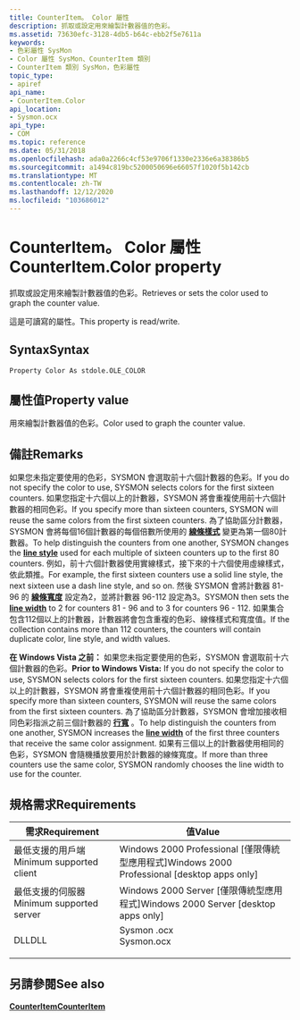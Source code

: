 ```yaml
---
title: CounterItem。 Color 屬性
description: 抓取或設定用來繪製計數器值的色彩。
ms.assetid: 73630efc-3128-4db5-b64c-ebb2f5e7611a
keywords:
- 色彩屬性 SysMon
- Color 屬性 SysMon、CounterItem 類別
- CounterItem 類別 SysMon，色彩屬性
topic_type:
- apiref
api_name:
- CounterItem.Color
api_location:
- Sysmon.ocx
api_type:
- COM
ms.topic: reference
ms.date: 05/31/2018
ms.openlocfilehash: ada0a2266c4cf53e9706f1330e2336e6a38386b5
ms.sourcegitcommit: a1494c819bc5200050696e66057f1020f5b142cb
ms.translationtype: MT
ms.contentlocale: zh-TW
ms.lasthandoff: 12/12/2020
ms.locfileid: "103686012"
---
```

# <a name="counteritemcolor-property"></a><span data-ttu-id="de5b4-106">CounterItem。 Color 屬性</span><span class="sxs-lookup"><span data-stu-id="de5b4-106">CounterItem.Color property</span></span>

<span data-ttu-id="de5b4-107">抓取或設定用來繪製計數器值的色彩。</span><span class="sxs-lookup"><span data-stu-id="de5b4-107">Retrieves or sets the color used to graph the counter value.</span></span>

<span data-ttu-id="de5b4-108">這是可讀寫的屬性。</span><span class="sxs-lookup"><span data-stu-id="de5b4-108">This property is read/write.</span></span>

## <a name="syntax"></a><span data-ttu-id="de5b4-109">Syntax</span><span class="sxs-lookup"><span data-stu-id="de5b4-109">Syntax</span></span>


```VB
Property Color As stdole.OLE_COLOR
```



## <a name="property-value"></a><span data-ttu-id="de5b4-110">屬性值</span><span class="sxs-lookup"><span data-stu-id="de5b4-110">Property value</span></span>

<span data-ttu-id="de5b4-111">用來繪製計數器值的色彩。</span><span class="sxs-lookup"><span data-stu-id="de5b4-111">Color used to graph the counter value.</span></span>

## <a name="remarks"></a><span data-ttu-id="de5b4-112">備註</span><span class="sxs-lookup"><span data-stu-id="de5b4-112">Remarks</span></span>

<span data-ttu-id="de5b4-113">如果您未指定要使用的色彩，SYSMON 會選取前十六個計數器的色彩。</span><span class="sxs-lookup"><span data-stu-id="de5b4-113">If you do not specify the color to use, SYSMON selects colors for the first sixteen counters.</span></span> <span data-ttu-id="de5b4-114">如果您指定十六個以上的計數器，SYSMON 將會重複使用前十六個計數器的相同色彩。</span><span class="sxs-lookup"><span data-stu-id="de5b4-114">If you specify more than sixteen counters, SYSMON will reuse the same colors from the first sixteen counters.</span></span> <span data-ttu-id="de5b4-115">為了協助區分計數器，SYSMON 會將每個16個計數器的每個倍數所使用的 [**線條樣式**](counteritem-linestyle.md) 變更為第一個80計數器。</span><span class="sxs-lookup"><span data-stu-id="de5b4-115">To help distinguish the counters from one another, SYSMON changes the [**line style**](counteritem-linestyle.md) used for each multiple of sixteen counters up to the first 80 counters.</span></span> <span data-ttu-id="de5b4-116">例如，前十六個計數器使用實線樣式，接下來的十六個使用虛線樣式，依此類推。</span><span class="sxs-lookup"><span data-stu-id="de5b4-116">For example, the first sixteen counters use a solid line style, the next sixteen use a dash line style, and so on.</span></span> <span data-ttu-id="de5b4-117">然後 SYSMON 會將計數器 81-96 的 [**線條寬度**](counteritem-width.md) 設定為2，並將計數器 96-112 設定為3。</span><span class="sxs-lookup"><span data-stu-id="de5b4-117">SYSMON then sets the [**line width**](counteritem-width.md) to 2 for counters 81 - 96 and to 3 for counters 96 - 112.</span></span> <span data-ttu-id="de5b4-118">如果集合包含112個以上的計數器，計數器將會包含重複的色彩、線條樣式和寬度值。</span><span class="sxs-lookup"><span data-stu-id="de5b4-118">If the collection contains more than 112 counters, the counters will contain duplicate color, line style, and width values.</span></span>

<span data-ttu-id="de5b4-119">**在 Windows Vista 之前：** 如果您未指定要使用的色彩，SYSMON 會選取前十六個計數器的色彩。</span><span class="sxs-lookup"><span data-stu-id="de5b4-119">**Prior to Windows Vista:** If you do not specify the color to use, SYSMON selects colors for the first sixteen counters.</span></span> <span data-ttu-id="de5b4-120">如果您指定十六個以上的計數器，SYSMON 將會重複使用前十六個計數器的相同色彩。</span><span class="sxs-lookup"><span data-stu-id="de5b4-120">If you specify more than sixteen counters, SYSMON will reuse the same colors from the first sixteen counters.</span></span> <span data-ttu-id="de5b4-121">為了協助區分計數器，SYSMON 會增加接收相同色彩指派之前三個計數器的 [**行寬**](counteritem-width.md) 。</span><span class="sxs-lookup"><span data-stu-id="de5b4-121">To help distinguish the counters from one another, SYSMON increases the [**line width**](counteritem-width.md) of the first three counters that receive the same color assignment.</span></span> <span data-ttu-id="de5b4-122">如果有三個以上的計數器使用相同的色彩，SYSMON 會隨機播放要用於計數器的線條寬度。</span><span class="sxs-lookup"><span data-stu-id="de5b4-122">If more than three counters use the same color, SYSMON randomly chooses the line width to use for the counter.</span></span>

## <a name="requirements"></a><span data-ttu-id="de5b4-123">規格需求</span><span class="sxs-lookup"><span data-stu-id="de5b4-123">Requirements</span></span>



| <span data-ttu-id="de5b4-124">需求</span><span class="sxs-lookup"><span data-stu-id="de5b4-124">Requirement</span></span> | <span data-ttu-id="de5b4-125">值</span><span class="sxs-lookup"><span data-stu-id="de5b4-125">Value</span></span> |
|-------------------------------------|---------------------------------------------------------------------------------------|
| <span data-ttu-id="de5b4-126">最低支援的用戶端</span><span class="sxs-lookup"><span data-stu-id="de5b4-126">Minimum supported client</span></span><br/> | <span data-ttu-id="de5b4-127">Windows 2000 Professional \[僅限傳統型應用程式\]</span><span class="sxs-lookup"><span data-stu-id="de5b4-127">Windows 2000 Professional \[desktop apps only\]</span></span><br/>                            |
| <span data-ttu-id="de5b4-128">最低支援的伺服器</span><span class="sxs-lookup"><span data-stu-id="de5b4-128">Minimum supported server</span></span><br/> | <span data-ttu-id="de5b4-129">Windows 2000 Server \[僅限傳統型應用程式\]</span><span class="sxs-lookup"><span data-stu-id="de5b4-129">Windows 2000 Server \[desktop apps only\]</span></span><br/>                                  |
| <span data-ttu-id="de5b4-130">DLL</span><span class="sxs-lookup"><span data-stu-id="de5b4-130">DLL</span></span><br/>                      | <dl> <span data-ttu-id="de5b4-131"><dt>Sysmon .ocx</dt></span><span class="sxs-lookup"><span data-stu-id="de5b4-131"><dt>Sysmon.ocx</dt></span></span> </dl> |



## <a name="see-also"></a><span data-ttu-id="de5b4-132">另請參閱</span><span class="sxs-lookup"><span data-stu-id="de5b4-132">See also</span></span>

<dl> <dt>

[<span data-ttu-id="de5b4-133">**CounterItem**</span><span class="sxs-lookup"><span data-stu-id="de5b4-133">**CounterItem**</span></span>](counteritem.md)
</dt> </dl>

 

 





